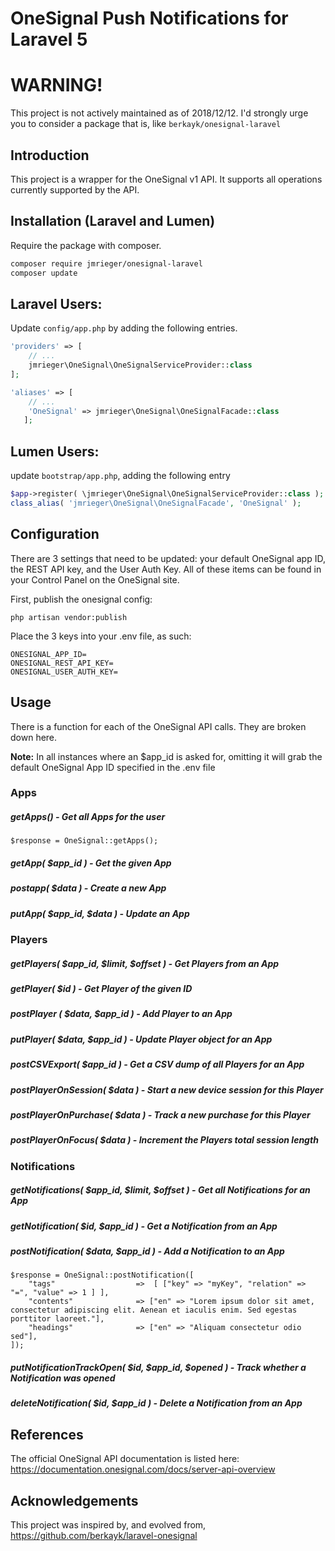 #  OneSignal Push Notifications for Laravel 5

# WARNING!
This project is not actively maintained as of 2018/12/12. I'd strongly urge you to consider a package that is, like `berkayk/onesignal-laravel`

## Introduction

This project is a wrapper for the OneSignal v1 API.  It supports all operations currently supported by the API.

## Installation (Laravel and Lumen)

Require the package with composer.

```sh
composer require jmrieger/onesignal-laravel
composer update
```

## Laravel Users:
Update `config/app.php` by adding the following entries.
```php
'providers' => [
	// ...
	jmrieger\OneSignal\OneSignalServiceProvider::class
];

'aliases' => [
   	// ...
   	'OneSignal' => jmrieger\OneSignal\OneSignalFacade::class
   ];
```

## Lumen Users:
update `bootstrap/app.php`, adding the following entry
```php
$app->register( \jmrieger\OneSignal\OneSignalServiceProvider::class );
class_alias( 'jmrieger\OneSignal\OneSignalFacade', 'OneSignal' );
```


## Configuration
There are 3 settings that need to be updated: your default OneSignal app ID, the REST API key, and the User Auth Key.  All of these items can be found in your Control Panel on the OneSignal site.

First, publish the onesignal config: 
```
php artisan vendor:publish
```

Place the 3 keys into your .env file, as such:
```
ONESIGNAL_APP_ID=
ONESIGNAL_REST_API_KEY=
ONESIGNAL_USER_AUTH_KEY=
```

## Usage

There is a function for each of the OneSignal API calls.  They are broken down here.

**Note:** In all instances where an $app_id is asked for, omitting it will grab the default OneSignal App ID specified in the .env file

### Apps

##### getApps() - Get all Apps for the user
```
$response = OneSignal::getApps();
```

##### getApp( $app_id ) - Get the given App

##### postapp( $data ) - Create a new App

##### putApp( $app_id, $data ) - Update an App

### Players

##### getPlayers( $app_id, $limit, $offset ) - Get Players from an App

##### getPlayer( $id ) - Get Player of the given ID

##### postPlayer ( $data, $app_id ) - Add Player to an App

##### putPlayer( $data, $app_id ) - Update Player object for an App

##### postCSVExport( $app_id ) - Get a CSV dump of all Players for an App

##### postPlayerOnSession( $data ) - Start a new device session for this Player

##### postPlayerOnPurchase( $data ) - Track a new purchase for this Player

##### postPlayerOnFocus( $data ) - Increment the Players total session length

### Notifications

##### getNotifications( $app_id, $limit, $offset ) - Get all Notifications for an App

##### getNotification( $id,  $app_id ) - Get a Notification from an App

##### postNotification( $data, $app_id ) - Add a Notification to an App
```
$response = OneSignal::postNotification([
    "tags"                  =>  [ ["key" => "myKey", "relation" => "=", "value" => 1 ] ],
    "contents"              => ["en" => "Lorem ipsum dolor sit amet, consectetur adipiscing elit. Aenean et iaculis enim. Sed egestas porttitor laoreet."],
    "headings"              => ["en" => "Aliquam consectetur odio sed"],
]);
```

##### putNotificationTrackOpen( $id, $app_id, $opened ) - Track whether a Notification was opened

##### deleteNotification( $id, $app_id ) - Delete a Notification from an App



## References
The official OneSignal API documentation is listed here:
https://documentation.onesignal.com/docs/server-api-overview


## Acknowledgements
This project was inspired by, and evolved from, https://github.com/berkayk/laravel-onesignal
